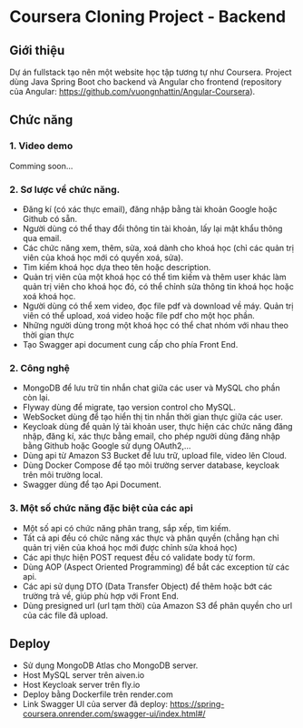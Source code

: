 # Coursera Cloning Project - Backend
## Giới thiệu 
Dự án fullstack tạo nên một website học tập tương tự như Coursera. Project dùng Java Spring Boot cho backend và Angular cho frontend (repository của Angular: https://github.com/vuongnhattin/Angular-Coursera). 
## Chức năng
### 1. Video demo
Comming soon...
### 2. Sơ lược về chức năng.
- Đăng kí (có xác thực email), đăng nhập bằng tài khoản Google hoặc Github có sẵn.
- Người dùng có thể thay đổi thông tin tài khoản, lấy lại mật khẩu thông qua email.
- Các chức năng xem, thêm, sửa, xoá dành cho khoá học (chỉ các quản trị viên của khoá học mới có quyền xoá, sửa).
- Tìm kiếm khoá học dựa theo tên hoặc description.
- Quản trị viên của một khoá học có thể tìm kiếm và thêm user khác làm quản trị viên cho khoá học đó, có thể chỉnh sửa thông tin khoá học hoặc xoá khoá học.
- Người dùng có thể xem video, đọc file pdf và download về máy. Quản trị viên có thể upload, xoá video hoặc file pdf cho một học phần.
- Những người dùng trong một khoá học có thể chat nhóm với nhau theo thời gian thực
- Tạo Swagger api document cung cấp cho phía Front End.
### 2. Công nghệ
- MongoDB để lưu trữ tin nhắn chat giữa các user và MySQL cho phần còn lại.
- Flyway dùng để migrate, tạo version control cho MySQL.
- WebSocket dùng để tạo hiển thị tin nhắn thời gian thực giữa các user.
- Keycloak dùng để quản lý tài khoản user, thực hiện các chức năng đăng nhập, đăng kí, xác thực bằng email, cho phép người dùng đăng nhập bằng Github hoặc Google sử dụng OAuth2,...
- Dùng api từ Amazon S3 Bucket để lưu trữ, upload file, video lên Cloud.
- Dùng Docker Compose để tạo môi trường server database, keycloak trên môi trường local.
- Swagger dùng để tạo Api Document.
### 3. Một số chức năng đặc biệt của các api
- Một số api có chức năng phân trang, sắp xếp, tìm kiếm.
- Tất cả api đều có chức năng xác thực và phân quyền (chẳng hạn chỉ quản trị viên của khoá học mới được chỉnh sửa khoá học)
- Các api thực hiện POST request đều có validate body từ form.
- Dùng AOP (Aspect Oriented Programming) để bắt các exception từ các api.
- Các api sử dụng DTO (Data Transfer Object) để thêm hoặc bớt các trường trả về, giúp phù hợp với Front End.
- Dùng presigned url (url tạm thời) của Amazon S3 để phân quyền cho url của các file đã upload.
## Deploy
- Sử dụng MongoDB Atlas cho MongoDB server.
- Host MySQL server trên aiven.io
- Host Keycloak server trên fly.io
- Deploy bằng Dockerfile trên render.com
- Link Swagger UI của server đã deploy: https://spring-coursera.onrender.com/swagger-ui/index.html#/
